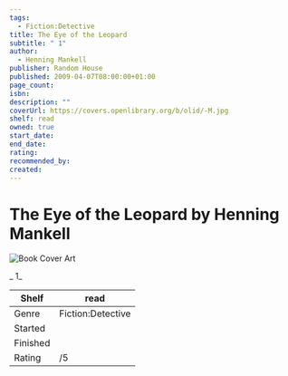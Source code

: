 ```yaml
---
tags:
  - Fiction:Detective
title: The Eye of the Leopard
subtitle: " 1"
author:
  - Henning Mankell
publisher: Random House
published: 2009-04-07T08:00:00+01:00
page_count:
isbn:
description: ""
coverUrl: https://covers.openlibrary.org/b/olid/-M.jpg
shelf: read
owned: true
start_date:
end_date:
rating:
recommended_by:
created:
---
```


# The Eye of the Leopard by Henning Mankell

![Book Cover Art](https://covers.openlibrary.org/b/olid/-M.jpg)

_ 1_

| Shelf | read |
| --- | --- |
| Genre | Fiction:Detective |
| Started |  |
| Finished |  |
| Rating | /5 |

